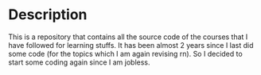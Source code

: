 # Description

This is a repository that contains all the source code of the courses that I have followed for learning stuffs. It has been almost 2 years since I last did some code (for the topics which I am again revising rn). So I decided to start some coding again since I am jobless.
